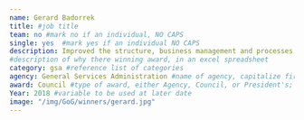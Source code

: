 ```yaml
---
name: Gerard Badorrek
title: #job title
team: no #mark no if an individual, NO CAPS
single: yes  #mark yes if an individual NO CAPS
description: Improved the structure, business management and processes, operations, and culture of the GSA’s financial management shop. Gerard’s work resulted in more than 50,000 hours that can be redirected to higher-value mission work.
#description of why there winning award, in an excel spreadsheet
category: gsa #reference list of categories
agency: General Services Administration #name of agency, capitalize first letter of each name
award: Council #type of award, either Agency, Council, or President's; this is case sensitive so make sure to match the options listed exactly. This section generates the format of the card
Year: 2018 #variable to be used at later date
image: "/img/GoG/winners/gerard.jpg"
---
```


